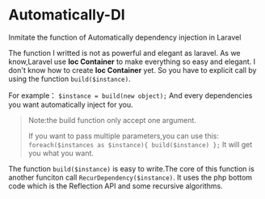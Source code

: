 # Automatically-DI
Inmitate the function of Automatically dependency injection in Laravel

  The function I writted is not as powerful and elegant as laravel. As we know,Laravel use **Ioc Container** to make everything so easy and elegant.
I don't know how to create **Ioc Container** yet. So you have to explicit call by using the function `build($instance)`.

For example： `$instance = build(new object);`  And every dependencies you want automatically inject for you.

> Note:the build function only accept one argument.
>  
> If you want to pass multiple parameters,you can use this: ```foreach($instances as $instance){ build($instance) };``` It will get you what you want.


The function `build($instance)` is easy to write.The core of this function is another funciton  call `RecurDependency($instance)`. It uses the php bottom code
which is the Reflection API and some recursive algorithms.
